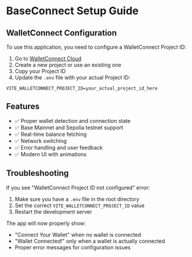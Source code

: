 # BaseConnect Setup Guide

## WalletConnect Configuration

To use this application, you need to configure a WalletConnect Project ID:

1. Go to [WalletConnect Cloud](https://cloud.reown.com/)
2. Create a new project or use an existing one
3. Copy your Project ID
4. Update the `.env` file with your actual Project ID:

```env
VITE_WALLETCONNECT_PROJECT_ID=your_actual_project_id_here
```

## Features

- ✅ Proper wallet detection and connection state
- ✅ Base Mainnet and Sepolia testnet support
- ✅ Real-time balance fetching
- ✅ Network switching
- ✅ Error handling and user feedback
- ✅ Modern UI with animations

## Troubleshooting

If you see "WalletConnect Project ID not configured" error:
1. Make sure you have a `.env` file in the root directory
2. Set the correct `VITE_WALLETCONNECT_PROJECT_ID` value
3. Restart the development server

The app will now properly show:
- "Connect Your Wallet" when no wallet is connected
- "Wallet Connected!" only when a wallet is actually connected
- Proper error messages for configuration issues

